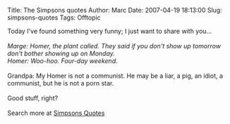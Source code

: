 Title: The Simpsons quotes
Author: Marc
Date: 2007-04-19 18:13:00
Slug: simpsons-quotes
Tags: Offtopic

Today I've found something very funny; I just want to share with you...<br/><br/><span style="font-style: italic">Marge: Homer, the plant called. They said if you don't show up tomorrow don't bother showing up on Monday. </span><br/><span style="font-style: italic"> Homer: Woo-hoo. Four-day weekend.</span><br/><br/>Grandpa: My Homer is not a communist.  He may be a liar, a pig, an idiot, a communist, but he is not a porn star.<br/><br/>Good stuff, right?<br/><br/>Search more at [Simpsons Quotes](http://www.thesimpsonsquotes.com/)